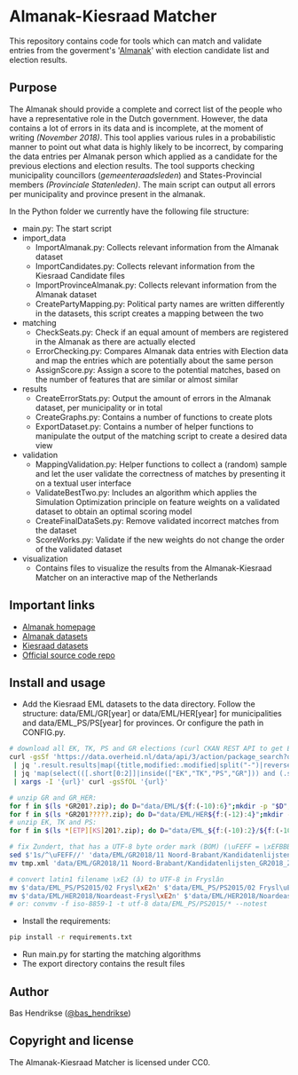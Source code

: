 # Almanak-Kiesraad Matcher

This repository contains code for tools which can match and validate entries from the goverment's '[Almanak](https://almanak.overheid.nl/)' with election candidate list and election results.

## Purpose
The Almanak should provide a complete and correct list of the people who have a representative role in the Dutch government. However, the data contains a lot of errors in its data and is incomplete, at the moment of writing _(November 2018)_.
This tool applies various rules in a probabilistic manner to point out what data is highly likely to be incorrect, by comparing the data entries per Almanak person which applied as a candidate for the previous elections and election results.
The tool supports checking municipality councillors (_gemeenteraadsleden_) and States-Provincial members _(Provinciale Statenleden)_.
The main script can output all errors per municipality and province present in the almanak.

In the Python folder we currently have the following file structure:
 - main.py: The start script
 - import_data
    - ImportAlmanak.py: Collects relevant information from the Almanak dataset
    - ImportCandidates.py: Collects relevant information from the Kiesraad Candidate files
    - ImportProvinceAlmanak.py: Collects relevant information from the Almanak dataset
    - CreatePartyMapping.py: Political party names are written differently in the datasets, this script creates a mapping between the two
 - matching
    - CheckSeats.py: Check if an equal amount of members are registered in the Almanak as there are actually elected
    - ErrorChecking.py: Compares Almanak data entries with Election data and map the entries which are potentially about the same person
    - AssignScore.py: Assign a score to the potential matches, based on the number of features that are similar or almost similar
 - results
    - CreateErrorStats.py: Output the amount of errors in the Almanak dataset, per municipality or in total
    - CreateGraphs.py: Contains a number of functions to create plots
    - ExportDataset.py: Contains a number of helper functions to manipulate the output of the matching script to create a desired data view 
 - validation
    - MappingValidation.py: Helper functions to collect a (random) sample and let the user validate the correctness of matches by presenting it on a textual user interface
    - ValidateBestTwo.py: Includes an algorithm which applies the Simulation Optimization principle on feature weights on a validated dataset to obtain an optimal scoring model
    - CreateFinalDataSets.py: Remove validated incorrect matches from the dataset
    - ScoreWorks.py: Validate if the new weights do not change the order of the validated dataset
 - visualization
    - Contains files to visualize the results from the Almanak-Kiesraad Matcher on an interactive map of the Netherlands
 
## Important links
 - [Almanak homepage](https://almanak.overheid.nl/)
 - [Almanak datasets](https://almanak.overheid.nl/archive/)
 - [Kiesraad datasets](https://data.overheid.nl/data/dataset?maintainer_facet=http://standaarden.overheid.nl/owms/terms/Kiesraad)
 - [Official source code repo](https://github.com/openstate/almanak-kiesraad-matcher/)

## Install and usage

 - Add the Kiesraad EML datasets to the data directory. Follow the structure: data/EML/GR[year] or data/EML/HER[year] for municipalities and data/EML_PS/PS[year] for provinces. Or configure the path in CONFIG.py.
```bash
# download all EK, TK, PS and GR elections (curl CKAN REST API to get EML datasets, jq convert to usable JSON array, jq filter set, xargs curl download)
curl -gsSf 'https://data.overheid.nl/data/api/3/action/package_search?q=EML&facet.field=[%22res_format%22,%22maintainer%22]&fq=res_format:%22ZIP%22+maintainer:%22http://standaarden.overheid.nl/owms/terms/Kiesraad%22&rows=100' --compressed \
 | jq '.result.results|map({title,modified:.modified|split("-")|reverse|join("-")} as $b|.resources[]|{url,created:.created[0:10],short:.url|split("/")[-1][:-4]|split("_")[-1][-10:]|ascii_upcase} + $b)|sort_by(.created)' \
 | jq 'map(select(([.short[0:2]]|inside(["EK","TK","PS","GR"])) and (.short[2:6]|tonumber) > 2012))[].url' -r \
 | xargs -I '{url}' curl -gsSfOL '{url}'

# unzip GR and GR_HER:
for f in $(ls *GR201?.zip); do D="data/EML/${f:(-10):6}";mkdir -p "$D";unzip "$f" '*/[Rr]esultaat*.eml.xml' '*/[Kk]andidatenlijsten*.eml.xml' '*/_*.txt' -d "$D"; done
for f in $(ls *GR201?????.zip); do D="data/EML/HER${f:(-12):4}";mkdir -p "$D";unzip "$f" '*/[Rr]esultaat*.eml.xml' '*/[Kk]andidatenlijsten*.eml.xml' '*/_*.txt' -d "$D"; done
# unzip EK, TK and PS:
for f in $(ls *[ETP][KS]201?.zip); do D="data/EML_${f:(-10):2}/${f:(-10):6}";mkdir -p "$D";unzip "$f" '*[Rr]esultaat*.eml.xml' '*[Kk]andidatenlijsten*.eml.xml' '*_*.txt' -d "$D"; done

# fix Zundert, that has a UTF-8 byte order mark (BOM) (\uFEFF = \xEFBBBF in UTF-8) but with latin1 \xE8 (è) inside :(
sed $'1s/^\uFEFF//' 'data/EML/GR2018/11 Noord-Brabant/Kandidatenlijsten_GR2018_Zundert.eml.xml' | iconv -f latin1 -t utf-8 > tmp.xml
mv tmp.xml 'data/EML/GR2018/11 Noord-Brabant/Kandidatenlijsten_GR2018_Zundert.eml.xml'

# convert latin1 filename \xE2 (â) to UTF-8 in Fryslân
mv $'data/EML_PS/PS2015/02 Frysl\xE2n' $'data/EML_PS/PS2015/02 Frysl\uE2n'
mv $'data/EML/HER2018/Noardeast-Frysl\xE2n' $'data/EML/HER2018/Noardeast-Frysl\uE2n'
# or: convmv -f iso-8859-1 -t utf-8 data/EML_PS/PS2015/* --notest
```
 - Install the requirements:
```bash
pip install -r requirements.txt
```
 - Run main.py for starting the matching algorithms
 - The export directory contains the result files

## Author

Bas Hendrikse ([@bas_hendrikse](https://twitter.com/bas_hendrikse))

## Copyright and license

The Almanak-Kiesraad Matcher is licensed under CC0.
